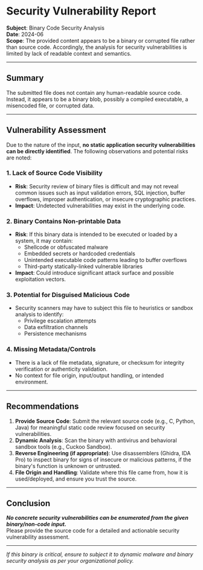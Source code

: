 # Security Vulnerability Report

**Subject**: Binary Code Security Analysis  
**Date**: 2024-06  
**Scope**: The provided content appears to be a binary or corrupted file rather than source code. Accordingly, the analysis for security vulnerabilities is limited by lack of readable context and semantics.

---

## Summary

The submitted file does not contain any human-readable source code. Instead, it appears to be a binary blob, possibly a compiled executable, a misencoded file, or corrupted data.

---

## Vulnerability Assessment

Due to the nature of the input, **no static application security vulnerabilities can be directly identified**. The following observations and potential risks are noted:

### 1. **Lack of Source Code Visibility**
- **Risk**: Security review of binary files is difficult and may not reveal common issues such as input validation errors, SQL injection, buffer overflows, improper authentication, or insecure cryptographic practices.
- **Impact**: Undetected vulnerabilities may exist in the underlying code.

### 2. **Binary Contains Non-printable Data**
- **Risk**: If this binary data is intended to be executed or loaded by a system, it may contain:
  - Shellcode or obfuscated malware
  - Embedded secrets or hardcoded credentials
  - Unintended executable code patterns leading to buffer overflows
  - Third-party statically-linked vulnerable libraries
- **Impact**: Could introduce significant attack surface and possible exploitation vectors.

### 3. **Potential for Disguised Malicious Code**
- Security scanners may have to subject this file to heuristics or sandbox analysis to identify:
  - Privilege escalation attempts
  - Data exfiltration channels
  - Persistence mechanisms

### 4. **Missing Metadata/Controls**
- There is a lack of file metadata, signature, or checksum for integrity verification or authenticity validation.
- No context for file origin, input/output handling, or intended environment.

---

## Recommendations

1. **Provide Source Code**: Submit the relevant source code (e.g., C, Python, Java) for meaningful static code review focused on security vulnerabilities.
2. **Dynamic Analysis**: Scan the binary with antivirus and behavioral sandbox tools (e.g., Cuckoo Sandbox).
3. **Reverse Engineering (if appropriate)**: Use disassemblers (Ghidra, IDA Pro) to inspect binary for signs of insecure or malicious patterns, if the binary's function is unknown or untrusted.
4. **File Origin and Handling**: Validate where this file came from, how it is used/deployed, and ensure you trust the source.

---

## Conclusion

***No concrete security vulnerabilities can be enumerated from the given binary/non-code input.***  
Please provide the source code for a detailed and actionable security vulnerability assessment.

---

*If this binary is critical, ensure to subject it to dynamic malware and binary security analysis as per your organizational policy.*